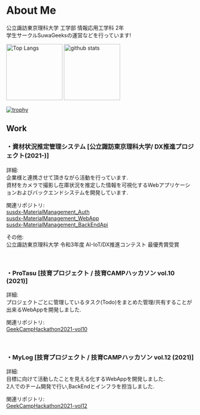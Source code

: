 <h1>
  About Me
</h1>
<p>
  公立諏訪東京理科大学 工学部 情報応用工学科 2年<br>
  学生サークルSuwaGeeksの運営などを行っています!
</p>

<p align="left"> 
  <img alt="Top Langs" height="150px" src="https://github-readme-stats.vercel.app/api/top-langs/?username=Sora-210&layout=compact&show_icons=true" />
  <img alt="github stats" height="150px" src="https://github-readme-stats.vercel.app/api?username=Sora-210&show_icons=ture" />
</p>

[![trophy](https://github-profile-trophy.vercel.app/?username=Sora-210&theme=onedark&column=7
)](https://github.com/ryo-ma/github-profile-trophy)

<h2>
 Work
</h2>
<h3>
 ・資材状況推定管理システム [公立諏訪東京理科大学/ DX推進プロジェクト(2021-)]
</h3>
<p>
  詳細:<br>
  企業様と連携させて頂きながら活動を行っています.<br>
  資材をカメラで撮影し在庫状況を推定した情報を可視化するWebアプリケーションおよびバックエンドシステムを開発しています.<br>
</p>
<p>
  関連リポジトリ:<br>
  <a href="https://github.com/Sora-210/susdx-MaterialManagement_Auth">susdx-MaterialManagement_Auth</a><br>
  <a href="https://github.com/Sora-210/susdx-MaterialManagement_WebApp">susdx-MaterialManagement_WebApp</a><br>
  <a href="https://github.com/Sora-210/susdx-MaterialManagement_BackEndApi">susdx-MaterialManagement_BackEndApi</a><br>
</p>
<p>
  その他:<br>
  公立諏訪東京理科大学 令和3年度 AI-IoT/DX推進コンテスト 最優秀賞受賞
</p>
<br>
<h3>
 ・ProTasu [技育プロジェクト / 技育CAMPハッカソン vol.10 (2021)]
</h3>
<p>
  詳細:<br>
  プロジェクトごとに管理しているタスク(Todo)をまとめた管理/共有することが出来るWebAppを開発しました.
</p>
<p>
  関連リポジトリ:<br>
  <a href="https://github.com/Sora-210/GeekCampHackathon2021-vol10">GeekCampHackathon2021-vol10</a><br>
</p>
<br>
<h3>
 ・MyLog [技育プロジェクト / 技育CAMPハッカソン vol.12 (2021)]
</h3>
<p>
  詳細:<br>
  目標に向けて活動したことを見える化するWebAppを開発しました.<br>
  2人でのチーム開発で行い,BackEndとインフラを担当しました.
</p>
<p>
  関連リポジトリ:<br>
  <a href="https://github.com/Sora-210/GeekCampHackathon2021-vol12">GeekCampHackathon2021-vol12</a><br>
</p>
